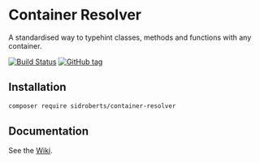 # Container Resolver

A standardised way to typehint classes, methods and functions with any container.

[![Build Status](https://travis-ci.org/SidRoberts/container-resolver.svg?branch=master)](https://travis-ci.org/SidRoberts/container-resolver)
[![GitHub tag](https://img.shields.io/github/tag/sidroberts/container-resolver.svg?maxAge=2592000)]()



## Installation

```bash
composer require sidroberts/container-resolver
```



## Documentation

See the [Wiki](https://github.com/SidRoberts/container-resolver/wiki).
